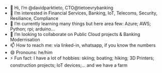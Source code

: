 - 👋 Hi, I’m @davidparktieto, CTO@tietoevrybanking
- 👀 I’m interested in Financial Services, Banking, IoT, Telecoms, Security, Resiliance, Compliance
- 🌱 I’m currently learning many things but here area few: Azure; AWS; Python; rpi; arduino...
- 💞️ I’m looking to collaborate on Public Cloud projects & Banking Modernisation
- 📫 How to reach me: via linked-in, whatsapp, if you know the numbers
- 😄 Pronouns: he/him
- ⚡ Fun fact: I have a lot of hobbies: skiing; boating; hiking; 3D Printers; construction projects; IoT devices;... and we have a farm

<!---
davidparktieto/davidparktieto is a ✨ special ✨ repository because its `README.md` (this file) appears on your GitHub profile.
You can click the Preview link to take a look at your changes.
--->
